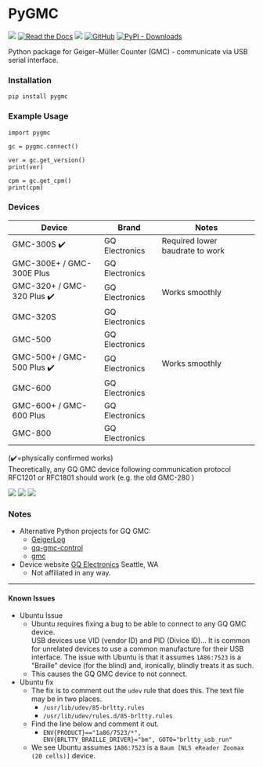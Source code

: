 # PyGMC
[![](https://img.shields.io/pypi/v/pygmc.svg)](https://pypi.org/project/pygmc/)
[![Read the Docs](https://img.shields.io/readthedocs/pygmc)](https://img.shields.io/readthedocs/pygmc)
[![](https://github.com/Wikilicious/pygmc/workflows/Python%20application/badge.svg)](https://github.com/Wikilicious/pygmc/actions)
[![GitHub](https://img.shields.io/github/license/Wikilicious/pygmc)](https://github.com/Wikilicious/pygmc/blob/master/LICENSE)
[![PyPI - Downloads](https://img.shields.io/pypi/dm/pygmc)](https://pypi.org/project/pygmc/)

Python package for Geiger–Müller Counter (GMC) - communicate via USB serial interface.  

### Installation 
```shell
pip install pygmc
```


### Example Usage
```pycon
import pygmc

gc = pygmc.connect()

ver = gc.get_version()
print(ver)

cpm = gc.get_cpm()
print(cpm)
```

### Devices
| Device | Brand | Notes |
| ------ | ----- | ----- |
| GMC-300S ✔️ | GQ Electronics | Required lower baudrate to work |
| GMC-300E+ / GMC-300E Plus | GQ Electronics |
| GMC-320+ / GMC-320 Plus ✔️ |GQ Electronics | Works smoothly |
| GMC-320S | GQ Electronics |
| GMC-500 | GQ Electronics |
| GMC-500+ / GMC-500 Plus ✔️ | GQ Electronics | Works smoothly |
| GMC-600 | GQ Electronics |
| GMC-600+ / GMC-600 Plus | GQ Electronics |
| GMC-800 | GQ Electronics |

(✔️=physically confirmed works)  
Theoretically, any GQ GMC device following communication protocol RFC1201 or RFC1801 should work (e.g. the old GMC-280 )

![](https://www.gqelectronicsllc.com/comersus/store/catalog/300s%20main.jpg)
![](https://www.gqelectronicsllc.com/comersus/store/catalog/GMC-320-Plus_350.png)
![](https://www.gqelectronicsllc.com/comersus/store/catalog/GMC-500HV_350.png)


### Notes
- Alternative Python projects for GQ GMC:
  - [GeigerLog](https://sourceforge.net/projects/geigerlog/)
  - [gq-gmc-control](https://github.com/chaim-zax/gq-gmc-control)
  - [gmc](https://gitlab.com/slippers/gmc)
- Device website [GQ Electronics](https://gqelectronicsllc.com/) Seattle, WA
  - Not affiliated in any way.


---
#### Known Issues
- Ubuntu Issue
    - Ubuntu requires fixing a bug to be able to connect to any GQ GMC device.  
USB devices use VID (vendor ID) and PID (Divice ID)... It is common for unrelated devices to use a common manufacture for their USB interface.
The issue with Ubuntu is that it assumes `1A86:7523` is a "Braille" device (for the blind) and, ironically, blindly treats it as such. 
    - This causes the GQ GMC device to not connect. 
- Ubuntu fix
  - The fix is to comment out the `udev` rule that does this. The text file may be in two places.
    - `/usr/lib/udev/85-brltty.rules`
    - `/usr/lib/udev/rules.d/85-brltty.rules`
  - Find the line below and comment it out.
    - `ENV{PRODUCT}=="1a86/7523/*", ENV{BRLTTY_BRAILLE_DRIVER}="bm", GOTO="brltty_usb_run"`
  - We see Ubuntu assumes `1A86:7523` is a `Baum [NLS eReader Zoomax (20 cells)]` device.
